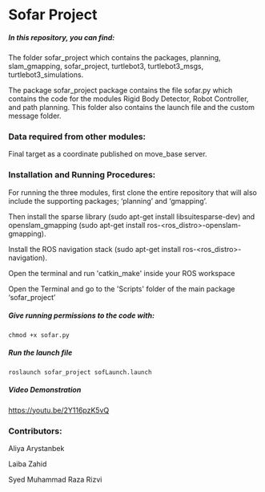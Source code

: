# Sofar Project

##### In this repository, you can find:

The folder sofar_project which contains the packages, planning, slam_gmapping, sofar_project, turtlebot3, turtlebot3_msgs, turtlebot3_simulations.

The package sofar_project package contains the file sofar.py which contains the code for the modules Rigid Body Detector, Robot Controller, and path planning.
This folder also contains the launch file and the custom message folder.

### Data required from other modules:

Final target as a coordinate published on move_base server.

### Installation and Running Procedures:

For running the three modules, first clone the entire repository that will also include the supporting packages; ‘planning’ and ‘gmapping’.

Then install the sparse library (sudo apt-get install libsuitesparse-dev) and openslam_gmapping (sudo apt-get install ros-<ros_distro>-openslam-gmapping).

Install the ROS navigation stack (sudo apt-get install ros-<ros_distro>-navigation).

Open the terminal and run 'catkin_make' inside your ROS workspace

Open the Terminal and go to the 'Scripts' folder of the main package ‘sofar_project’

##### Give running permissions to the code with: 

    chmod +x sofar.py

##### Run the launch file

    roslaunch sofar_project sofLaunch.launch

##### Video Demonstration

https://youtu.be/2Y116pzK5vQ

### Contributors:

Aliya Arystanbek

Laiba Zahid

Syed Muhammad Raza Rizvi


